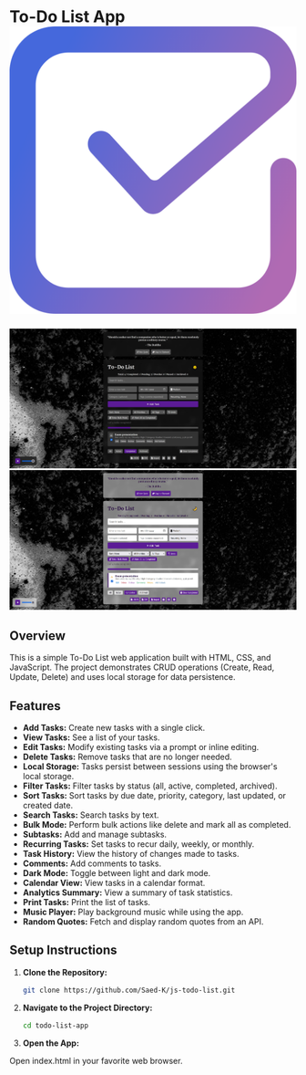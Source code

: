 # To-Do List App ![Background Image](assets/images/favicon.ico)


![Background Image](assets/images/Dark.jpg)
![Background Image](assets/images/Light.jpg)

## Overview
This is a simple To-Do List web application built with HTML, CSS, and JavaScript. The project demonstrates  CRUD operations (Create, Read, Update, Delete) and uses local storage for data persistence.

## Features
- **Add Tasks:** Create new tasks with a single click.
- **View Tasks:** See a list of your tasks.
- **Edit Tasks:** Modify existing tasks via a prompt or inline editing.
- **Delete Tasks:** Remove tasks that are no longer needed.
- **Local Storage:** Tasks persist between sessions using the browser's local storage.
- **Filter Tasks:** Filter tasks by status (all, active, completed, archived).
- **Sort Tasks:** Sort tasks by due date, priority, category, last updated, or created date.
- **Search Tasks:** Search tasks by text.
- **Bulk Mode:** Perform bulk actions like delete and mark all as completed.
- **Subtasks:** Add and manage subtasks.
- **Recurring Tasks:** Set tasks to recur daily, weekly, or monthly.
- **Task History:** View the history of changes made to tasks.
- **Comments:** Add comments to tasks.
- **Dark Mode:** Toggle between light and dark mode.
- **Calendar View:** View tasks in a calendar format.
- **Analytics Summary:** View a summary of task statistics.
- **Print Tasks:** Print the list of tasks.
- **Music Player:** Play background music while using the app.
- **Random Quotes:** Fetch and display random quotes from an API.

## Setup Instructions
1. **Clone the Repository:**
   ```bash
   git clone https://github.com/Saed-K/js-todo-list.git

2. **Navigate to the Project Directory:**
   ```bash
   cd todo-list-app

3. **Open the App:** 

Open index.html in your favorite web browser.
